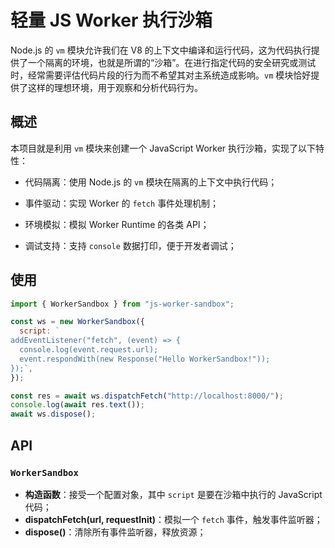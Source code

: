 # 轻量 JS Worker 执行沙箱


Node.js 的 `vm` 模块允许我们在 V8 的上下文中编译和运行代码，这为代码执行提供了一个隔离的环境，也就是所谓的“沙箱”。在进行指定代码的安全研究或测试时，经常需要评估代码片段的行为而不希望其对主系统造成影响。`vm` 模块恰好提供了这样的理想环境，用于观察和分析代码行为。

## 概述


本项目就是利用 `vm` 模块来创建一个 JavaScript Worker 执行沙箱，实现了以下特性：

- 代码隔离：使用 Node.js 的 `vm` 模块在隔离的上下文中执行代码；

- 事件驱动：实现 Worker 的 `fetch` 事件处理机制；
- 环境模拟：模拟 Worker Runtime 的各类 API；
- 调试支持：支持 `console` 数据打印，便于开发者调试；


## 使用

```js
import { WorkerSandbox } from "js-worker-sandbox";

const ws = new WorkerSandbox({
  script: `
addEventListener("fetch", (event) => {
  console.log(event.request.url);
  event.respondWith(new Response("Hello WorkerSandbox!"));
});`,
});

const res = await ws.dispatchFetch("http://localhost:8000/");
console.log(await res.text());
await ws.dispose();

```


## API

### `WorkerSandbox`

- **构造函数**：接受一个配置对象，其中 `script` 是要在沙箱中执行的 JavaScript 代码；
- **dispatchFetch(url, requestInit)**：模拟一个 `fetch` 事件，触发事件监听器；
- **dispose()**：清除所有事件监听器，释放资源；

